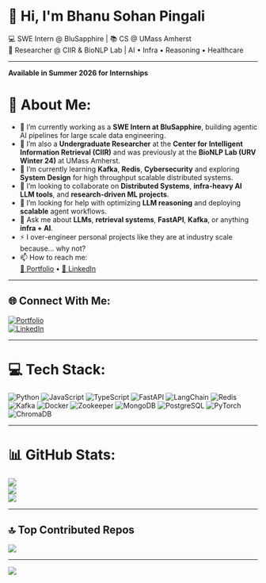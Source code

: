 
# 👋 Hi, I'm Bhanu Sohan Pingali

💻 SWE Intern @ BluSapphire | 📚 CS @ UMass Amherst  
🔬 Researcher @ CIIR & BioNLP Lab | AI • Infra • Reasoning • Healthcare

---
**Available in Summer 2026 for Internships**

# 💫 About Me:
- 🔭 I’m currently working as a **SWE Intern at BluSapphire**, building agentic AI pipelines for large scale data engineering.
- 🧠 I’m also a **Undergraduate Researcher** at the **Center for Intelligent Information Retrieval (CIIR)** and was previously at the **BioNLP Lab (URV Winter 24)** at UMass Amherst.
- 🌱 I’m currently learning **Kafka**, **Redis**, **Cybersecurity** and exploring **System Design** for high throughput scalable distributed systems.
- 👯 I’m looking to collaborate on **Distributed Systems**, **infra-heavy AI LLM tools**, and **research-driven ML projects**.
- 🤔 I’m looking for help with optimizing **LLM reasoning** and deploying **scalable** agent workflows.
- 💬 Ask me about **LLMs**, **retrieval systems**, **FastAPI**, **Kafka**, or anything **infra + AI**.
- ⚡ I over-engineer personal projects like they are at industry scale because… why not?
- 📫 How to reach me:  
  [📄 Portfolio](https://bpingali.netlify.app) • [💼 LinkedIn](https://linkedin.com/in/bhanu-sohan-pingali)

---

## 🌐 Connect With Me:
[![Portfolio](https://img.shields.io/badge/Portfolio-000?style=for-the-badge&logo=firefoxbrowser&logoColor=white)](https://bpingali.netlify.app)  
[![LinkedIn](https://img.shields.io/badge/LinkedIn-0077B5?style=for-the-badge&logo=linkedin&logoColor=white)](https://linkedin.com/in/bhanu-sohan-pingali)

---

# 💻 Tech Stack:
![Python](https://img.shields.io/badge/Python-3670A0?style=for-the-badge&logo=python&logoColor=ffdd54)
![JavaScript](https://img.shields.io/badge/JavaScript-F7DF1E?style=for-the-badge&logo=javascript&logoColor=black)
![TypeScript](https://img.shields.io/badge/TypeScript-007ACC?style=for-the-badge&logo=typescript&logoColor=white)
![FastAPI](https://img.shields.io/badge/FastAPI-005571?style=for-the-badge&logo=fastapi)
![LangChain](https://img.shields.io/badge/LangChain-000000.svg?style=for-the-badge&logo=chainlink&logoColor=white)
![Redis](https://img.shields.io/badge/Redis-DC382D.svg?style=for-the-badge&logo=redis&logoColor=white)
![Kafka](https://img.shields.io/badge/Apache_Kafka-231F20?style=for-the-badge&logo=apachekafka&logoColor=white)
![Docker](https://img.shields.io/badge/Docker-0db7ed.svg?style=for-the-badge&logo=docker&logoColor=white)
![Zookeeper](https://img.shields.io/badge/ZooKeeper-FF9900?style=for-the-badge&logo=apachezookeeper&logoColor=white)
![MongoDB](https://img.shields.io/badge/MongoDB-4ea94b.svg?style=for-the-badge&logo=mongodb&logoColor=white)
![PostgreSQL](https://img.shields.io/badge/PostgreSQL-336791.svg?style=for-the-badge&logo=postgresql&logoColor=white)
![PyTorch](https://img.shields.io/badge/PyTorch-EE4C2C.svg?style=for-the-badge&logo=PyTorch&logoColor=white)
![ChromaDB](https://img.shields.io/badge/ChromaDB-yellow?style=for-the-badge&logoColor=black)

---

# 📊 GitHub Stats:

![](https://github-readme-stats.vercel.app/api?username=bhanuPingali&theme=radical&hide_border=false&include_all_commits=true&count_private=true)  
![](https://github-readme-streak-stats.herokuapp.com/?user=bhanuPingali&theme=radical&hide_border=false)  
![](https://github-readme-stats.vercel.app/api/top-langs/?username=bhanuPingali&theme=radical&hide_border=false&layout=compact)

---

## 🔝 Top Contributed Repos
![](https://github-contributor-stats.vercel.app/api?username=bhanuPingali&limit=5&theme=dark&combine_all_yearly_contributions=true)

---

[![](https://visitcount.itsvg.in/api?id=bhanuPingali&icon=0&color=0)](https://visitcount.itsvg.in)
